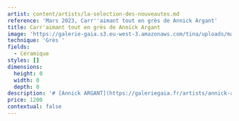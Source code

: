 ```yaml
---
artist: content/artists/la-selection-des-nouveautes.md
reference: 'Mars 2023, Carr''aimant tout en grès de Annick Argant'
title: Carr'aimant tout en grès de Annick Argant
image: 'https://galerie-gaia.s3.eu-west-3.amazonaws.com/tina/uploads/mars-2023/galerie gaia -annick argant - carrémant tout en grés.jpg'
technique: 'Grès '
fields:
  - Céramique
styles: []
dimensions:
  height: 0
  width: 0
  depth: 0
description: '# [Annick ARGANT](https://galeriegaia.fr/artists/annick-argant/ "ANNICK ARGANT")'
price: 1200
contextual: false
---
```


